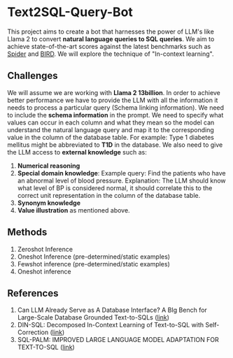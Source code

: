 # Text2SQL-Query-Bot
This project aims to create a bot that harnesses the power of LLM's like Llama 2 to convert **natural language queries to SQL queries**. 
We aim to achieve state-of-the-art scores against the latest benchmarks such as [Spider](https://yale-lily.github.io/spider) and [BIRD](https://arxiv.org/pdf/2305.03111.pdf). We will explore the technique of "In-context learning". 

## Challenges 
We will assume we are working with **Llama 2 13billion**. In order to achieve better performance we have to provide the LLM with all the information it needs to process a particular query (Schema linking information). We need to include the **schema information** in the prompt. We need to specify what values can occur in each column and what they mean so the model can understand the natural language query and map it to the corresponding value in the column of the database table. For example: Type 1 diabetes mellitus might be abbreviated to **T1D** in the database. 
We also need to give the LLM access to **external knowledge** such as:
1. **Numerical reasoning**
2. **Special domain knowledge**:
Example query: Find the patients who have an abnormal level of blood pressure.
Explanation: The LLM should know what level of BP is considered normal, it should correlate this to the correct unit representation in the column of the database table. 
3. **Synonym knowledge**
4. **Value illustration** as mentioned above.

## Methods
1. Zeroshot Inference
2. Oneshot Inference (pre-determined/static examples)
3. Fewshot inference (pre-determined/static examples)
4. Oneshot inference




## References
1. Can LLM Already Serve as A Database Interface? A BIg Bench for Large-Scale Database Grounded Text-to-SQLs ([link](https://arxiv.org/pdf/2305.03111.pdf))
2. DIN-SQL: Decomposed In-Context Learning of Text-to-SQL with Self-Correction ([link](https://arxiv.org/pdf/2304.11015.pdf))
3. SQL-PALM: IMPROVED LARGE LANGUAGE MODEL ADAPTATION FOR TEXT-TO-SQL ([link](https://arxiv.org/abs/2306.00739))
